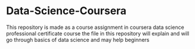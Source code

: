 # Data-Science-Coursera
This repository is made as a course assignment in coursera data science professional certificate course
the file in this repository will explain and will go through basics of data science and may help beginners
